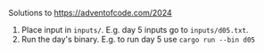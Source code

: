 Solutions to https://adventofcode.com/2024

1. Place input in `inputs/`. E.g. day 5 inputs go to `inputs/d05.txt`.
2. Run the day's binary. E.g. to run day 5 use `cargo run --bin d05`
